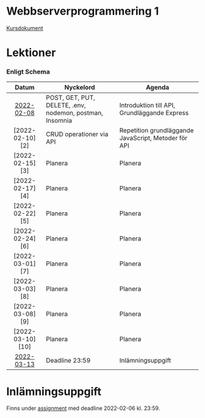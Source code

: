 # Webbserverprogrammering 1

[Kursdokument](Webbserverprogrammering%20kursplan.pdf)

# Lektioner

### Enligt Schema

|      Datum       | Nyckelord                                                 | Agenda                                               |
|:----------------:|-----------------------------------------------------------|------------------------------------------------------|
| [2022-02-08][1]  | POST, GET, PUT, DELETE, .env, nodemon, postman, Insomnia  | Introduktion till API, Grundläggande Express         |
| [2022-02-10][2]  | CRUD operationer via API                                  | Repetition grundläggande JavaScript, Metoder för API |
| [2022-02-15][3]  | Planera                                                   | Planera                                              |
| [2022-02-17][4]  | Planera                                                   | Planera                                              |
| [2022-02-22][5]  | Planera                                                   | Planera                                              |
| [2022-02-24][6]  | Planera                                                   | Planera                                              |
| [2022-03-01][7]  | Planera                                                   | Planera                                              |
| [2022-03-03][8]  | Planera                                                   | Planera                                              |
| [2022-03-08][9]  | Planera                                                   | Planera                                              |
| [2022-03-10][10] | Planera                                                   | Planera                                              |
| [2022-03-13][11] | Deadline 23:59                                            | Inlämningsuppgift                                    |

# Inlämningsuppgift

Finns under [assignment][11] med deadline 2022-02-06 kl. 23:59.

[1]: lektioner/2022-02-08/README.md

[11]: assignment/README.md
